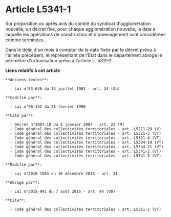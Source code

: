 # Article L5341-1

Sur proposition ou après avis du comité du syndicat d'agglomération nouvelle, un décret fixe, pour chaque agglomération
nouvelle, la date à laquelle les opérations de construction et d'aménagement sont considérées comme terminées. 

Dans le délai d'un mois à compter de la date fixée par le décret prévu à l'alinéa précédent, le représentant de l'Etat dans
le département abroge le périmètre d'urbanisation prévu à l'article L. 5311-2.

**Liens relatifs à cet article**

	**Anciens textes**:

	  - Loi n°83-636 du 13 juillet 1983 - art. 34 (Ab)

	**Codifié par**:

	  - Loi n°96-142 du 21 février 1996

	**Cité par**:

	  - Décret n°2007-18 du 5 janvier 2007 - art. 23 (V)
	  - Code général des collectivités territoriales - art. L5211-29 (V)
	  - Code général des collectivités territoriales - art. L5321-3 (VT)
	  - Code général des collectivités territoriales - art. L5321-4 (VT)
	  - Code général des collectivités territoriales - art. L5334-19 (VT)
	  - Code général des collectivités territoriales - art. L5334-21 (VT)
	  - Code général des collectivités territoriales - art. L5341-2 (VT)
	  - Code général des collectivités territoriales - art. L5341-3 (VT)

	**Modifié par**:

	  - Loi n°2010-1563 du 16 décembre 2010 - art. 31

	**Abrogé par**:

	  - Loi n°2015-991 du 7 août 2015 - art. 44 (VD)

	**Cite**:

	  - Code général des collectivités territoriales - art. L5311-2 (VT)
